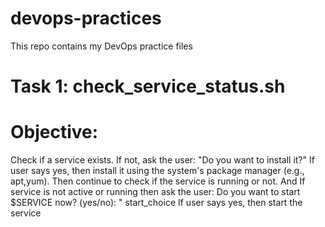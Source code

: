 # devops-practices
This repo contains my DevOps practice files

# Task 1: check_service_status.sh
# Objective:
Check if a service exists.
If not, ask the user: "Do you want to install it?"
If user says yes, then install it using the system's package manager (e.g., apt,yum).
Then continue to check if the service is running or not.
And If service is not active or running then ask the user: Do you want to start $SERVICE now? (yes/no): " start_choice
If user says yes, then start the service 
